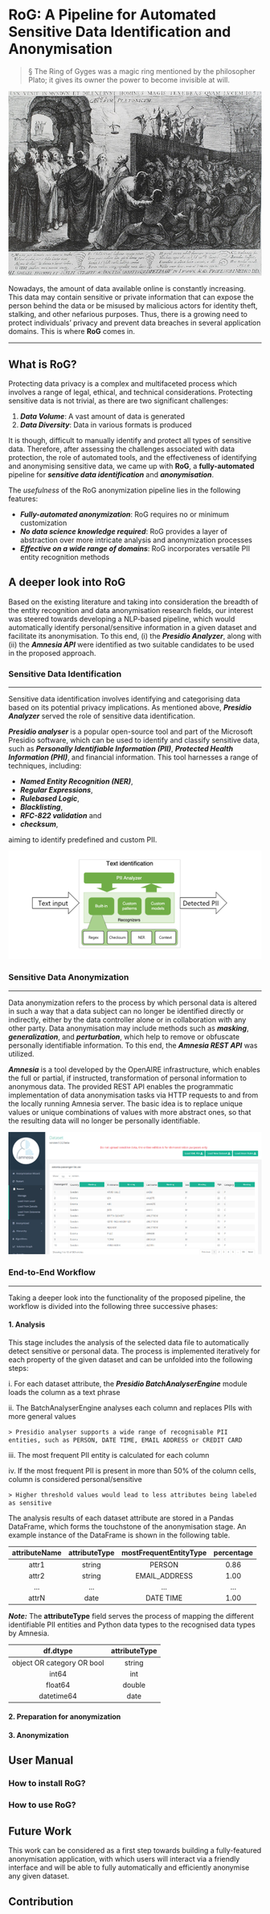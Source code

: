 # RoG: A Pipeline for Automated Sensitive Data Identification and Anonymisation
> § The Ring of Gyges was a magic ring mentioned by the philosopher Plato; it gives its owner the power to become invisible at will.

<p align="center">
  <img src="Platon_Cave_Sanraedam.jpg" />
</p>

Nowadays, the amount of data available online is constantly increasing. This data may contain sensitive or private information that can expose the person behind the data or be misused by malicious actors for identity theft, stalking, and other nefarious purposes. Thus, there is a growing need to protect individuals’ privacy and prevent data breaches in several application domains. This is where **RoG** comes in.

_________________

## What is RoG?
Protecting data privacy is a complex and multifaceted process which involves a range of legal, ethical, and technical considerations. Protecting
sensitive data is not trivial, as there are two significant challenges: 
1) ***Data Volume***: A vast amount of data is generated
2) ***Data Diversity***: Data in various formats is produced

It is though, difficult to manually identify and protect all types of sensitive data. Therefore, after assessing the challenges associated with data protection, the role of automated tools, and the effectiveness of identifying and anonymising sensitive data, we came up with **RoG**, a **fully-automated** pipeline for ***sensitive data identification*** and ***anonymisation***.

The *usefulness* of the RoG anonymization pipeline lies in the following features:
* ***Fully-automated anonymization***: RoG requires no or minimum customization
* ***No data science knowledge required***: RoG provides a layer of abstraction over more intricate analysis and anonymization processes
* ***Effective on a wide range of domains***: RoG incorporates versatile PII entity recognition methods 


## A deeper look into RoG
Based on the existing literature and taking into consideration the breadth of the entity recognition and data anonymisation research fields, our interest was steered towards developing a NLP-based pipeline, which would automatically identify personal/sensitive information in a given dataset and facilitate its
anonymisation. To this end, (i) the ***Presidio Analyzer***, along with (ii) the ***Amnesia API*** were identified as two suitable candidates to be used in the proposed approach. 

### Sensitive Data Identification

_________________

Sensitive data identification involves identifying and categorising data based on its potential privacy implications. As mentioned above, ***Presidio Analyzer*** served the role of sensitive data identification.

***Presidio analyser*** is a popular open-source tool and part of the Microsoft Presidio software, which can be used to identify and classify sensitive data, such as ***Personally Identifiable Information (PII)***, ***Protected Health Information (PHI)***, and financial information. This tool harnesses a range of techniques, including: 

* ***Named Entity Recognition (NER)***,
* ***Regular Expressions***,
* ***Rulebased Logic***,
* ***Blacklisting***,
* ***RFC-822 validation*** and
* ***checksum***,

aiming to identify predefined and custom PII.

<p align="center">
  <img src="./readme-images/presidio-workflow.png"/>
</p>

### Sensitive Data Anonymization

_________________

Data anonymization refers to the process by which personal data is altered in such a way that a data subject can no longer be identified directly or indirectly, either by the data controller alone or in collaboration with any other party. Data anonymisation may include methods such as ***masking***, ***generalization***, and ***perturbation***, which help to remove or obfuscate personally identifiable information. To this end, the ***Amnesia REST API*** was utilized.

***Amnesia*** is a tool developed by the OpenAIRE infrastructure, which enables the full or partial, if instructed, transformation of personal information to anonymous data. The provided REST API enables the programmatic implementation of data anonymisation tasks via HTTP requests to and from the locally running
Amnesia server. The basic idea is to replace unique values or unique combinations of values with more abstract ones, so that the resulting data will no longer be personally identifiable.

<p align="center">
  <img src="./readme-images/amnesia.png"/>
</p>

### End-to-End Workflow

_________________

Taking a deeper look into the functionality of the proposed pipeline, the workflow is divided into the following three successive phases:

#### 1. Analysis
This stage includes the analysis of the selected data file to automatically detect sensitive or personal data. The process is implemented iteratively for each property of the given dataset and can be unfolded into the following steps:

i. For each dataset attribute, the ***Presidio BatchAnalyserEngine*** module loads the column as a text phrase

ii. The BatchAnalyserEngine analyses each column and replaces PIIs with more general values

    > Presidio analyser supports a wide range of recognisable PII entities, such as PERSON, DATE TIME, EMAIL ADDRESS or CREDIT CARD

iii. The most frequent PII entity is calculated for each column

iv. If the most frequent PII is present in more than 50% of the column cells, column is considered personal/sensitive
   
    > Higher threshold values would lead to less attributes being labeled as sensitive

The analysis results of each dataset attribute are stored in a Pandas DataFrame, which forms the touchstone of the anonymisation stage. An example instance of the DataFrame is shown in the following table. 

<div align="center">

| attributeName | attributeType | mostFrequentEntityType | percentage |
| :----: | :----: | :----: | :----: |
| attr1 | string | PERSON | 0.86 |
| attr2 | string | EMAIL_ADDRESS | 1.00 |
| ... | ... | ... | ... |
| attrN | date | DATE TIME | 1.00 |

</div>

***Note:*** The **attributeType** field serves the process of mapping the different identifiable PII entities and Python data types to the recognised data types by Amnesia.

<div align="center">

| df.dtype | attributeType |
| :----: | :----: |
| object OR category OR bool | string |
| int64 | int |
| float64 | double |
| datetime64 | date |

</div>

#### 2. Preparation for anonymization
#### 3. Anonymization

## User Manual
### How to install RoG?
### How to use RoG?

## Future Work
This work can be considered as a first step towards building a fully-featured anonymisation application, with which users will interact via a friendly interface and will be able to fully automatically and efficiently anonymise any given dataset.

## Contribution
